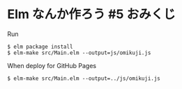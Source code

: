 # Elm なんか作ろう #5 おみくじ

Run

```
$ elm package install
$ elm-make src/Main.elm --output=js/omikuji.js
```

When deploy for GitHub Pages

```
$ elm-make src/Main.elm --output=../js/omikuji.js
```

